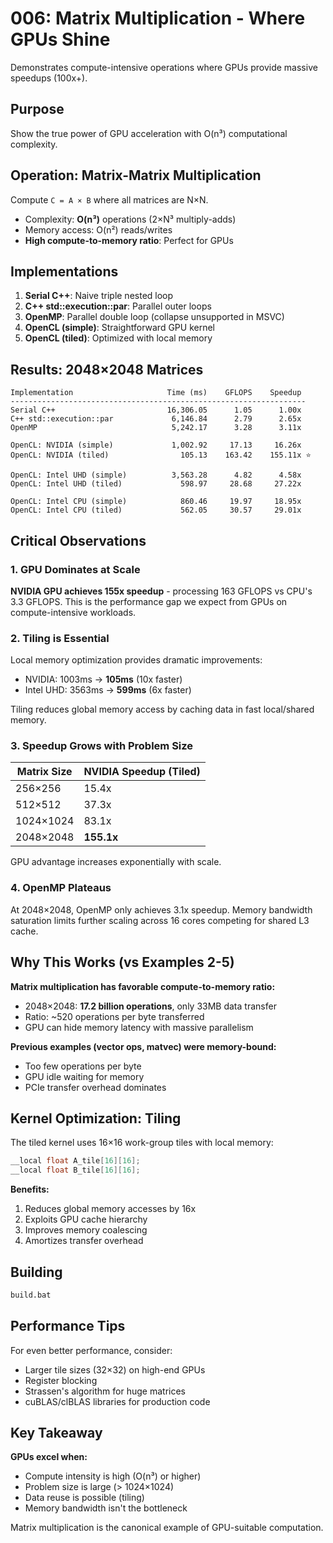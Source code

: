# 006: Matrix Multiplication - Where GPUs Shine

Demonstrates compute-intensive operations where GPUs provide massive speedups (100x+).

## Purpose

Show the true power of GPU acceleration with O(n³) computational complexity.

## Operation: Matrix-Matrix Multiplication

Compute `C = A × B` where all matrices are N×N.

- Complexity: **O(n³)** operations (2×N³ multiply-adds)
- Memory access: O(n²) reads/writes
- **High compute-to-memory ratio**: Perfect for GPUs

## Implementations

1. **Serial C++**: Naive triple nested loop
2. **C++ std::execution::par**: Parallel outer loops
3. **OpenMP**: Parallel double loop (collapse unsupported in MSVC)
4. **OpenCL (simple)**: Straightforward GPU kernel
5. **OpenCL (tiled)**: Optimized with local memory

## Results: 2048×2048 Matrices

```
Implementation                     Time (ms)    GFLOPS    Speedup
------------------------------------------------------------------
Serial C++                         16,306.05      1.05      1.00x
C++ std::execution::par             6,146.84      2.79      2.65x
OpenMP                              5,242.17      3.28      3.11x

OpenCL: NVIDIA (simple)             1,002.92     17.13     16.26x
OpenCL: NVIDIA (tiled)                105.13    163.42    155.11x ⭐

OpenCL: Intel UHD (simple)          3,563.28      4.82      4.58x
OpenCL: Intel UHD (tiled)             598.97     28.68     27.22x

OpenCL: Intel CPU (simple)            860.46     19.97     18.95x
OpenCL: Intel CPU (tiled)             562.05     30.57     29.01x
```

## Critical Observations

### 1. GPU Dominates at Scale

**NVIDIA GPU achieves 155x speedup** - processing 163 GFLOPS vs CPU's 3.3 GFLOPS. This is the performance gap we expect from GPUs on compute-intensive workloads.

### 2. Tiling is Essential

Local memory optimization provides dramatic improvements:

- NVIDIA: 1003ms → **105ms** (10x faster)
- Intel UHD: 3563ms → **599ms** (6x faster)

Tiling reduces global memory access by caching data in fast local/shared memory.

### 3. Speedup Grows with Problem Size

| Matrix Size | NVIDIA Speedup (Tiled) |
|-------------|------------------------|
| 256×256     | 15.4x                  |
| 512×512     | 37.3x                  |
| 1024×1024   | 83.1x                  |
| 2048×2048   | **155.1x**             |

GPU advantage increases exponentially with scale.

### 4. OpenMP Plateaus

At 2048×2048, OpenMP only achieves 3.1x speedup. Memory bandwidth saturation limits further scaling across 16 cores competing for shared L3 cache.

## Why This Works (vs Examples 2-5)

**Matrix multiplication has favorable compute-to-memory ratio:**

- 2048×2048: **17.2 billion operations**, only 33MB data transfer
- Ratio: ~520 operations per byte transferred
- GPU can hide memory latency with massive parallelism

**Previous examples (vector ops, matvec) were memory-bound:**

- Too few operations per byte
- GPU idle waiting for memory
- PCIe transfer overhead dominates

## Kernel Optimization: Tiling

The tiled kernel uses 16×16 work-group tiles with local memory:

```c
__local float A_tile[16][16];
__local float B_tile[16][16];
```

**Benefits:**
1. Reduces global memory accesses by 16x
2. Exploits GPU cache hierarchy
3. Improves memory coalescing
4. Amortizes transfer overhead

## Building

```cmd
build.bat
```

## Performance Tips

For even better performance, consider:
- Larger tile sizes (32×32) on high-end GPUs
- Register blocking
- Strassen's algorithm for huge matrices
- cuBLAS/clBLAS libraries for production code

## Key Takeaway

**GPUs excel when:**
- Compute intensity is high (O(n³) or higher)
- Problem size is large (> 1024×1024)
- Data reuse is possible (tiling)
- Memory bandwidth isn't the bottleneck

Matrix multiplication is the canonical example of GPU-suitable computation.